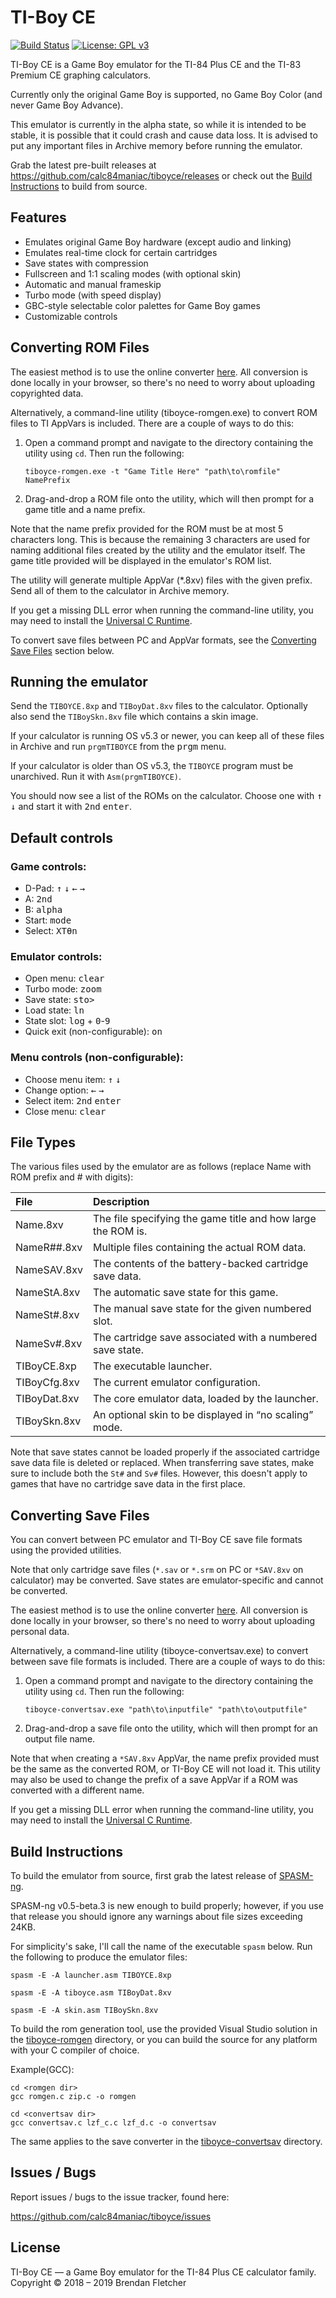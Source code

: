 # TI-Boy CE

[![Build Status](https://travis-ci.org/calc84maniac/tiboyce.svg)](https://travis-ci.org/calc84maniac/tiboyce)
[![License: GPL v3](https://img.shields.io/badge/License-GPLv3-blue.svg)](https://www.gnu.org/licenses/gpl-3.0)

TI-Boy CE is a Game Boy emulator for the TI-84 Plus CE and the TI-83 Premium CE graphing calculators.

Currently only the original Game Boy is supported, no Game Boy Color (and never Game Boy Advance).

This emulator is currently in the alpha state, so while it is intended to be stable, it is possible that it could crash and cause data loss. It is advised to put any important files in Archive memory before running the emulator.

Grab the latest pre-built releases at <https://github.com/calc84maniac/tiboyce/releases> or check out the [Build Instructions](#build-instructions) to build from source.

## Features

*   Emulates original Game Boy hardware (except audio and linking)
*   Emulates real-time clock for certain cartridges
*   Save states with compression
*   Fullscreen and 1:1 scaling modes (with optional skin)
*   Automatic and manual frameskip
*   Turbo mode (with speed display)
*   GBC-style selectable color palettes for Game Boy games
*   Customizable controls

## Converting ROM Files

The easiest method is to use the online converter [here](https://calc84maniac.github.io/tiboyce/converter).
All conversion is done locally in your browser, so there's no need to worry about uploading copyrighted data.

Alternatively, a command-line utility (tiboyce-romgen.exe) to convert ROM files to TI AppVars is included. There are a couple of ways to do this:

1.  Open a command prompt and navigate to the directory containing the utility using `cd`. Then run the following:

        tiboyce-romgen.exe -t "Game Title Here" "path\to\romfile" NamePrefix

2.  Drag-and-drop a ROM file onto the utility, which will then prompt for a game title and a name prefix.

Note that the name prefix provided for the ROM must be at most 5 characters long. This is because the remaining 3 characters are used for naming additional files created by the utility and the emulator itself. The game title provided will be displayed in the emulator's ROM list.

The utility will generate multiple AppVar (*.8xv) files with the given prefix. Send all of them to the calculator in Archive memory.

If you get a missing DLL error when running the command-line utility, you may need to install the [Universal C Runtime](https://support.microsoft.com/en-us/help/2999226/update-for-universal-c-runtime-in-windows).

To convert save files between PC and AppVar formats, see the [Converting Save Files](#converting-save-files) section below.

## Running the emulator

Send the `TIBOYCE.8xp` and `TIBoyDat.8xv` files to the calculator. Optionally also send the `TIBoySkn.8xv` file which contains a skin image.

If your calculator is running OS v5.3 or newer, you can keep all of these files in Archive and run `prgmTIBOYCE` from the <kbd>prgm</kbd> menu.

If your calculator is older than OS v5.3, the `TIBOYCE` program must be unarchived. Run it with `Asm(prgmTIBOYCE)`.

You should now see a list of the ROMs on the calculator. Choose one with <kbd>↑</kbd> <kbd>↓</kbd> and start it with <kbd>2nd</kbd> <kbd>enter</kbd>.

## Default controls

### Game controls:
*   D-Pad: <kbd>↑</kbd> <kbd>↓</kbd> <kbd>←</kbd> <kbd>→</kbd>
*   A: <kbd>2nd</kbd>
*   B: <kbd>alpha</kbd>
*   Start: <kbd>mode</kbd>
*   Select: <kbd>XTθn</kbd>

### Emulator controls:
*   Open menu: <kbd>clear</kbd>
*   Turbo mode: <kbd>zoom</kbd>
*   Save state: <kbd>sto></kbd>
*   Load state: <kbd>ln</kbd>
*   State slot: <kbd>log</kbd> + <kbd>0</kbd>-<kbd>9</kbd>
*   Quick exit (non-configurable): <kbd>on</kbd>

### Menu controls (non-configurable):
*   Choose menu item: <kbd>↑</kbd> <kbd>↓</kbd>
*   Change option: <kbd>←</kbd> <kbd>→</kbd>
*   Select item: <kbd>2nd</kbd> <kbd>enter</kbd>
*   Close menu: <kbd>clear</kbd>

## File Types

The various files used by the emulator are as follows (replace Name with ROM prefix and # with digits):

| File         | Description                                                  |
|:-------------|:-------------------------------------------------------------|
| Name.8xv     | The file specifying the game title and how large the ROM is. |
| NameR##.8xv  | Multiple files containing the actual ROM data.               |
| NameSAV.8xv  | The contents of the battery-backed cartridge save data.      |
| NameStA.8xv  | The automatic save state for this game.                      |
| NameSt#.8xv  | The manual save state for the given numbered slot.           |
| NameSv#.8xv  | The cartridge save associated with a numbered save state.    |
| TIBoyCE.8xp  | The executable launcher.                                     |
| TIBoyCfg.8xv | The current emulator configuration.                          |
| TIBoyDat.8xv | The core emulator data, loaded by the launcher.              |
| TIBoySkn.8xv | An optional skin to be displayed in “no scaling” mode.       |

Note that save states cannot be loaded properly if the associated cartridge save data file is deleted or replaced. When transferring save states, make sure to include both the `St#` and `Sv#` files. However, this doesn't apply to games that have no cartridge save data in the first place.

## Converting Save Files

You can convert between PC emulator and TI-Boy CE save file formats using the provided utilities.

Note that only cartridge save files (`*.sav` or `*.srm` on PC or `*SAV.8xv` on calculator) may be converted. Save states are emulator-specific and cannot be converted.

The easiest method is to use the online converter [here](https://calc84maniac.github.io/tiboyce/saveconverter).
All conversion is done locally in your browser, so there's no need to worry about uploading personal data.

Alternatively, a command-line utility (tiboyce-convertsav.exe) to convert between save file formats is included. There are a couple of ways to do this:

1.  Open a command prompt and navigate to the directory containing the utility using `cd`. Then run the following:

        tiboyce-convertsav.exe "path\to\inputfile" "path\to\outputfile"

2.  Drag-and-drop a save file onto the utility, which will then prompt for an output file name.

Note that when creating a `*SAV.8xv` AppVar, the name prefix provided must be the same as the converted ROM, or TI-Boy CE will not load it. This utility may also be used to change the prefix of a save AppVar if a ROM was converted with a different name.

If you get a missing DLL error when running the command-line utility, you may need to install the [Universal C Runtime](https://support.microsoft.com/en-us/help/2999226/update-for-universal-c-runtime-in-windows).

## Build Instructions

To build the emulator from source, first grab the latest release of [SPASM-ng](https://github.com/alberthdev/spasm-ng/releases).

SPASM-ng v0.5-beta.3 is new enough to build properly; however, if you use that release you should ignore any warnings about file sizes exceeding 24KB.

For simplicity's sake, I'll call the name of the executable `spasm` below. Run the following to produce the emulator files:
```
spasm -E -A launcher.asm TIBOYCE.8xp

spasm -E -A tiboyce.asm TIBoyDat.8xv

spasm -E -A skin.asm TIBoySkn.8xv
```
To build the rom generation tool, use the provided Visual Studio solution in the [tiboyce-romgen](tiboyce-romgen) directory, or you can build the source for any platform with your C compiler of choice.

Example(GCC):
```
cd <romgen dir>
gcc romgen.c zip.c -o romgen
```
```
cd <convertsav dir>
gcc convertsav.c lzf_c.c lzf_d.c -o convertsav
```


The same applies to the save converter in the [tiboyce-convertsav](tiboyce-convertsav) directory.

## Issues / Bugs

Report issues / bugs to the issue tracker, found here:

<https://github.com/calc84maniac/tiboyce/issues>

## License

TI-Boy CE — a Game Boy emulator for the TI-84 Plus CE calculator family.
Copyright © 2018 – 2019 Brendan Fletcher
